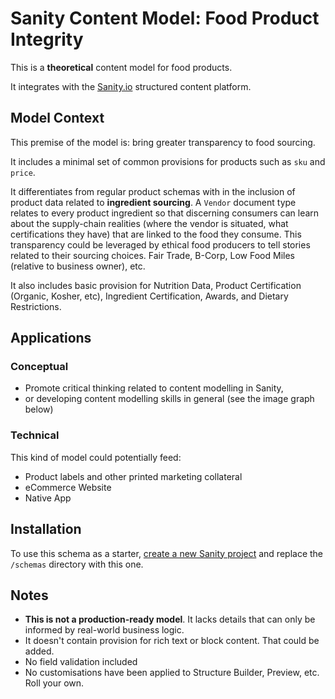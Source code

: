 # Sanity Content Model: Food Product Integrity

This is a **theoretical** content model for food products.

It integrates with the [Sanity.io](https://www.sanity.io/) structured content platform.

## Model Context

This premise of the model is: bring greater transparency to food sourcing.

It includes a minimal set of common provisions for products such as `sku` and `price`.

It differentiates from regular product schemas with in the inclusion of product data related to **ingredient sourcing**. A `Vendor` document type relates to every product ingredient so that discerning consumers can learn about the supply-chain realities (where the vendor is situated, what certifications they have) that are linked to the food they consume. This transparency could be leveraged by ethical food producers to tell stories related to their sourcing choices. Fair Trade, B-Corp, Low Food Miles (relative to business owner), etc.

It also includes basic provision for Nutrition Data, Product Certification (Organic, Kosher, etc), Ingredient Certification, Awards, and Dietary Restrictions.

## Applications

### Conceptual

- Promote critical thinking related to content modelling in Sanity,
- or developing content modelling skills in general (see the image graph below)

### Technical

This kind of model could potentially feed:

- Product labels and other printed marketing collateral
- eCommerce Website
- Native App

## Installation

To use this schema as a starter, [create a new Sanity project](https://www.sanity.io/docs/getting-started) and replace the `/schemas` directory with this one.

## Notes

- **This is not a production-ready model**. It lacks details that can only be informed by real-world business logic.
- It doesn't contain provision for rich text or block content. That could be added.
- No field validation included
- No customisations have been applied to Structure Builder, Preview, etc. Roll your own.

